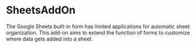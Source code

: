 # SheetsAddOn
The Google Sheets built-in form has limited applications for automatic sheet organization.
This add-on aims to extend the function of forms to customize where data gets added into a sheet.
